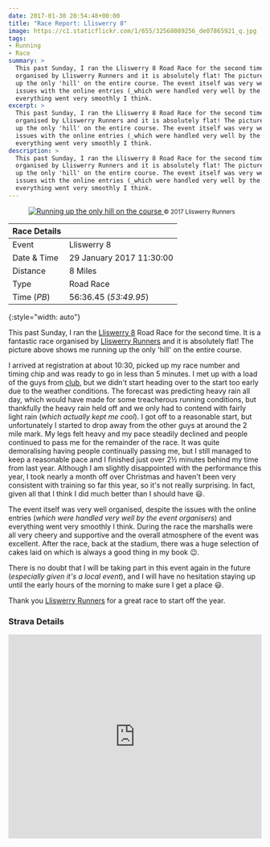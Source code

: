 ```yaml
---
date: 2017-01-30 20:54:48+00:00
title: "Race Report: Lliswerry 8"
image: https://c1.staticflickr.com/1/655/32568089256_de07865921_q.jpg
tags:
- Running
- Race
summary: >
  This past Sunday, I ran the Lliswerry 8 Road Race for the second time. It is a fantastic race 
  organised by Lliswerry Runners and it is absolutely flat! The picture above shows me running
  up the only 'hill' on the entire course. The event itself was very well organised, despite the
  issues with the online entries (_which were handled very well by the event organisers_) and
  everything went very smoothly I think.
excerpt: >
  This past Sunday, I ran the Lliswerry 8 Road Race for the second time. It is a fantastic race 
  organised by Lliswerry Runners and it is absolutely flat! The picture above shows me running
  up the only 'hill' on the entire course. The event itself was very well organised, despite the
  issues with the online entries (_which were handled very well by the event organisers_) and
  everything went very smoothly I think.
description: >
  This past Sunday, I ran the Lliswerry 8 Road Race for the second time. It is a fantastic race 
  organised by Lliswerry Runners and it is absolutely flat! The picture above shows me running
  up the only 'hill' on the entire course. The event itself was very well organised, despite the
  issues with the online entries (_which were handled very well by the event organisers_) and
  everything went very smoothly I think.
---
```


<figure class="flickr image alignright">
    <span>
      <a title="Running up the only hill on the course" href="https://c1.staticflickr.com/1/655/32568089256_de07865921_b.jpg" class="image">
        <img src="https://c1.staticflickr.com/1/655/32568089256_de07865921_n.jpg" alt="Running up the only hill on the course">
      </a>
      <a title="View on Flickr" href="https://www.flickr.com/photos/richard-perry/32568089256/" class="flickrlink"> </a>
    </span>
    <small class='aligncentre'>&copy; 2017 Lliswerry Runners</small>
</figure>

| Race Details |                          |
|--------------|--------------------------|
| Event        | Lliswerry 8              |
| Date & Time  | 29 January 2017 11:30:00 |
| Distance     | 8 Miles                  |
| Type         | Road Race                |
| Time (_PB_)  | 56:36.45 (_53:49.95_)    |
{:style="width: auto"}


This past Sunday, I ran the [Lliswerry 8][l8] Road Race for the second time. It is a fantastic race 
organised by [Lliswerry Runners][ll] and it is absolutely flat! The picture above shows me running
up the only 'hill' on the entire course. 

I arrived at registration at about 10:30, picked up my race number and timing chip and was ready to
go in less than 5 minutes. I met up with a load of the guys from [club][crc], but we didn't start
heading over to the start too early due to the weather conditions. The forecast was predicting heavy
rain all day, which would have made for some treacherous running conditions, but thankfully the heavy
rain held off and we only had to contend with fairly light rain (_which actually kept me cool_). I
got off to a reasonable start, but unfortunately I started to drop away from the other guys at around
the 2 mile mark. My legs felt heavy and my pace steadily declined and people continued to pass me for
the remainder of the race. It was quite demoralising having people continually passing me, but I
still managed to keep a reasonable pace and I finished just over 2&frac12; minutes behind my time
from last year. Although I am slightly disappointed with the performance this year, I took nearly a
month off over Christmas and haven't been very consistent with training so far this year, so it's not
really surprising. In fact, given all that I think I did much better than I should have :smiley:.

The event itself was very well organised, despite the issues with the online entries (_which were
handled very well by the event organisers_) and everything went very smoothly I think. During the
race the marshalls were all very cheery and supportive and the overall atmosphere of the event was
excellent. After the race, back at the stadium, there was a huge selection of cakes laid on which is 
always a good thing in my book :wink:. 

There is no doubt that I will be taking part in this event again in the future (_especially given
it's a local event_), and I will have no hesitation staying up until the early hours of the morning to
make sure I get a place :smiley:. 

Thank you [Lliswerry Runners][ll] for a great race to start off the year.


### Strava Details

<iframe height='405' width='100%' frameborder='0' allowtransparency='true' scrolling='no'
  src='https://www.strava.com/activities/848145399/embed/71de2b7274140de54032bd78dd63381e81d06067'>
</iframe>

[l8]: //www.lliswerryrunners.org.uk/lliswerry8/
[ll]: //www.lliswerryrunners.org.uk/
[crc]: //www.caerleonrunningclub.co.uk/
